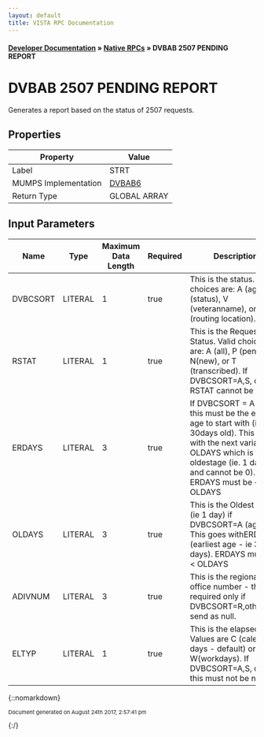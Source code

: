 ```yaml
---
layout: default
title: VISTA RPC Documentation
---
```


#### [Developer Documentation](../index) &#187; [Native RPCs](TableOfContents) &#187; DVBAB 2507 PENDING REPORT<br/>
# DVBAB 2507 PENDING REPORT

Generates a report based on the status of 2507 requests.

## Properties

Property | Value
--- | ---
Label | STRT
MUMPS Implementation | [DVBAB6](http://code.osehra.org/dox/Routine_DVBAB6_source.html)
Return Type | GLOBAL ARRAY


## Input Parameters

Name | Type | Maximum Data Length | Required | Description
--- | --- | --- | --- | ---
DVBCSORT | LITERAL | 1 | true | This is  the status.  Valid choices are: A (age), S (status), V (veteranname), or R (routing location).
RSTAT | LITERAL | 1 | true | This is the Request Status.  Valid choices are: A (all), P (pending), N(new), or T (transcribed).  If DVBCSORT&#x3D;A,S, or V - RSTAT cannot be null.
ERDAYS | LITERAL | 3 | true | If DVBCSORT &#x3D; A (age) this must be the earliest age to start with (ie. 30days old).  This goes with the next variable OLDAYS which is the oldestage (ie. 1 day old and cannot be 0).  ERDAYS must be &lt; OLDAYS
OLDAYS | LITERAL | 3 | true | This is the Oldest age (ie 1 day) if DVBCSORT&#x3D;A (age).  This goes withERDAYS (earliest age - ie 30 days).  ERDAYS must be &lt; OLDAYS
ADIVNUM | LITERAL | 3 | true | This is the regional office number - this is required only if DVBCSORT&#x3D;R,otherwise send as null.
ELTYP | LITERAL | 1 | true | This is the elapsed time.  Values are C (calendar days - default) or W(workdays).  If DVBCSORT&#x3D;A,S, or V - this must not be null.



{::nomarkdown} <br/><p style="font-size: 11px">Document generated on August 24th 2017, 2:57:41 pm</p>{:/}